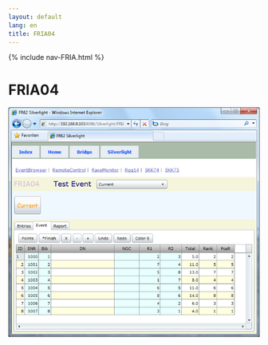 ```yaml
---
layout: default
lang: en
title: FRIA04
---
```


{% include nav-FRIA.html %}

# FRIA04

![FRIA04 screenshot](../images/FRIA04.png)
